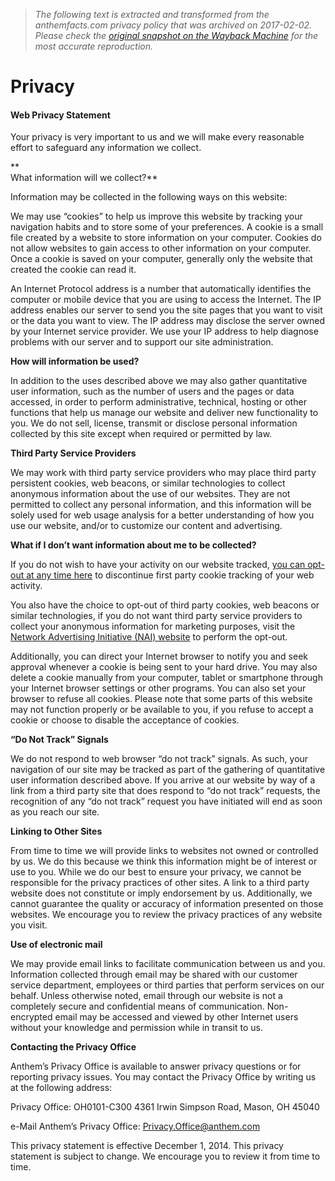 > *The following text is extracted and transformed from the anthemfacts.com privacy policy that was archived on 2017-02-02. Please check the [original snapshot on the Wayback Machine](https://web.archive.org/web/20170202005606id_/http%3A//www.antheminc.com/Privacy/index.htm) for the most accurate reproduction.*

# Privacy

#### **Web Privacy Statement**

Your privacy is very important to us and we will make every reasonable effort to safeguard any information we collect.

 **  
What information will we collect?**

Information may be collected in the following ways on this website:

We may use “cookies” to help us improve this website by tracking your navigation habits and to store some of your preferences. A cookie is a small file created by a website to store information on your computer. Cookies do not allow websites to gain access to other information on your computer. Once a cookie is saved on your computer, generally only the website that created the cookie can read it.

An Internet Protocol address is a number that automatically identifies the computer or mobile device that you are using to access the Internet. The IP address enables our server to send you the site pages that you want to visit or the data you want to view. The IP address may disclose the server owned by your Internet service provider. We use your IP address to help diagnose problems with our server and to support our site administration.

 **How will information be used?**

In addition to the uses described above we may also gather quantitative user information, such as the number of users and the pages or data accessed, in order to perform administrative, technical, hosting or other functions that help us manage our website and deliver new functionality to you. We do not sell, license, transmit or disclose personal information collected by this site except when required or permitted by law.

 **Third Party Service Providers**

We may work with third party service providers who may place third party persistent cookies, web beacons, or similar technologies to collect anonymous information about the use of our websites. They are not permitted to collect any personal information, and this information will be solely used for web usage analysis for a better understanding of how you use our website, and/or to customize our content and advertising.

 **What if I don’t want information about me to be collected?**

If you do not wish to have your activity on our website tracked, [you can opt-out at any time here](http://www.112.2o7.net/optout.html?second=1) to discontinue first party cookie tracking of your web activity.

You also have the choice to opt-out of third party cookies, web beacons or similar technologies, if you do not want third party service providers to collect your anonymous information for marketing purposes, visit the [Network Advertising Initiative (NAI) website](http://www.networkadvertising.org/choices/) to perform the opt-out.

Additionally, you can direct your Internet browser to notify you and seek approval whenever a cookie is being sent to your hard drive. You may also delete a cookie manually from your computer, tablet or smartphone through your Internet browser settings or other programs. You can also set your browser to refuse all cookies. Please note that some parts of this website may not function properly or be available to you, if you refuse to accept a cookie or choose to disable the acceptance of cookies.

 **“Do Not Track” Signals**

We do not respond to web browser “do not track” signals. As such, your navigation of our site may be tracked as part of the gathering of quantitative user information described above. If you arrive at our website by way of a link from a third party site that does respond to “do not track” requests, the recognition of any “do not track” request you have initiated will end as soon as you reach our site.

 **Linking to Other Sites**

From time to time we will provide links to websites not owned or controlled by us. We do this because we think this information might be of interest or use to you. While we do our best to ensure your privacy, we cannot be responsible for the privacy practices of other sites. A link to a third party website does not constitute or imply endorsement by us. Additionally, we cannot guarantee the quality or accuracy of information presented on those websites. We encourage you to review the privacy practices of any website you visit.

 **Use of electronic mail**

We may provide email links to facilitate communication between us and you. Information collected through email may be shared with our customer service department, employees or third parties that perform services on our behalf. Unless otherwise noted, email through our website is not a completely secure and confidential means of communication. Non-encrypted email may be accessed and viewed by other Internet users without your knowledge and permission while in transit to us.

 **Contacting the Privacy Office**

Anthem’s Privacy Office is available to answer privacy questions or for reporting privacy issues. You may contact the Privacy Office by writing us at the following address:

Privacy Office: OH0101-C300 4361 Irwin Simpson Road, Mason, OH 45040

e-Mail Anthem’s Privacy Office: Privacy.Office@anthem.com

This privacy statement is effective December 1, 2014. This privacy statement is subject to change. We encourage you to review it from time to time.

  

